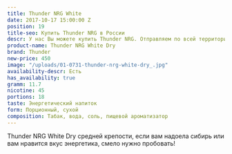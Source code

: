 ```yaml
---
title: Thunder NRG White
date: 2017-10-17 15:00:00 Z
position: 19
title-seo: Купить Thunder NRG в России
descr: У нас Вы можете купить Thunder NRG. Отправляем по всей территории России.
product-name: Thunder NRG White Dry
brand: Thunder
new-price: 450
image: "/uploads/01-0731-thunder-nrg-white-dry_.jpg"
availability-descr: Есть
has_availability: true
gramm: 11.7
nicotine: 45
portions: 18
taste: Энергетический напиток
form: Порционный, сухой
composition: Табак, вода, соль, пищевой ароматизатор
---
```


Thunder NRG White Dry средней крепости, если вам надоела сибирь или вам нравится вкус энергетика, смело нужно пробовать!
